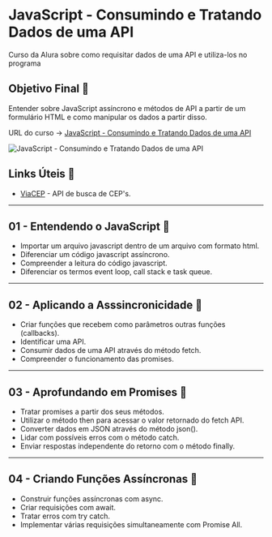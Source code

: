# JavaScript - Consumindo e Tratando Dados de uma API

Curso da Alura sobre como requisitar dados de uma API e utiliza-los no programa

## Objetivo Final &#x1F3AF;

Entender sobre JavaScript assíncrono e métodos de API a partir de um formulário HTML e como manipular os dados a partir disso.

URL do curso -> [JavaScript - Consumindo e Tratando Dados de uma API](https://cursos.alura.com.br/course/javascript-consumindo-tratando-dados-api)

![JavaScript - Consumindo e Tratando Dados de uma API](https://www.alura.com.br/assets/api/share/curso-javascript-consumindo-tratando-dados-api.png)

## Links Úteis &#x1F517;
* [ViaCEP](https://viacep.com.br/) - API de busca de CEP's.

***

## 01 - Entendendo o JavaScript &#x1F516;
* Importar um arquivo javascript dentro de um arquivo com formato html.
* Diferenciar um código javascript assíncrono.
* Compreender a leitura do código javascript.
* Diferenciar os termos event loop, call stack e task queue.

***

## 02 - Aplicando a Asssincronicidade &#x1F516;
* Criar funções que recebem como parâmetros outras funções (callbacks).
* Identificar uma API.
* Consumir dados de uma API através do método fetch.
* Compreender o funcionamento das promises.

***

## 03 - Aprofundando em Promises &#x1F516;
* Tratar promises a partir dos seus métodos.
* Utilizar o método then para acessar o valor retornado do fetch API.
* Converter dados em JSON através do método json().
* Lidar com possíveis erros com o método catch.
* Enviar respostas independente do retorno com o método finally.

***

## 04 - Criando Funções Assíncronas &#x1F516;
* Construir funções assíncronas com async.
* Criar requisições com await.
* Tratar erros com try catch.
* Implementar várias requisições simultaneamente com Promise All.